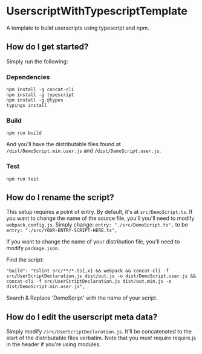 # UserscriptWithTypescriptTemplate
A template to build userscripts using typescript and npm.

## How do I get started?

Simply run the following:

### Dependencies

```
npm install -g concat-cli
npm install -g typescript
npm install -g @types
typings install
```

### Build

```
npm run build
```

And you'll have the distributable files found at `/dist/DemoScript.min.user.js` and `/dist/DemoScript.user.js`.

### Test

```
npm run test
```

## How do I rename the script?

This setup requires a point of entry. By default, it's at `src/DemoScript.ts`. 
If you want to change the name of the source file, you'll you'll need to modify `webpack.config.js`. 
Simply change: `entry: "./src/DemoScript.ts",` to be `entry: "./src/YOUR-ENTRY-SCRIPT-HERE.ts",`

If you want to change the name of your distribution file, you'll need to modify `package.json`.

Find the script:

`"build": "tslint src/**/*.ts{,x} && webpack && concat-cli -f src/UserScriptDeclaration.js dist/out.js -o dist/DemoScript.user.js && concat-cli -f src/UserScriptDeclaration.js dist/out.min.js -o dist/DemoScript.min.user.js",`

Search & Replace 'DemoScript' with the name of your script.

## How do I edit the userscript meta data? 

Simply modify `/src/UserScriptDeclaration.js`. It'll be concatenated to the start of the distributable files verbatim. Note that you *must* require require.js in the header if you're using modules.
